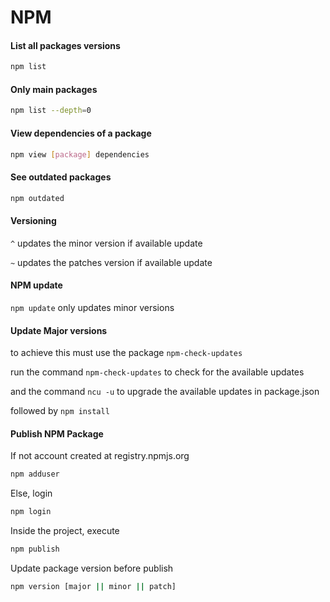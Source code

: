 # NPM

#### List all packages versions

```sh
npm list
```

#### Only main packages

```sh
npm list --depth=0
```

#### View dependencies of a package

```sh
npm view [package] dependencies
```

#### See outdated packages

```sh
npm outdated
```

#### Versioning

`^` updates the minor version if available update

`~` updates the patches version if available update

#### NPM update

`npm update` only updates minor versions

#### Update Major versions
to achieve this must use the package `npm-check-updates`

run the command `npm-check-updates` to check for the available updates

and the command `ncu -u` to upgrade the available updates in package.json

followed by `npm install`

#### Publish NPM Package

If not account created at registry.npmjs.org 
```sh
npm adduser
```

Else, login
```sh
npm login
```

Inside the project, execute
```sh 
npm publish
```

Update package version before publish

```sh
npm version [major || minor || patch]
```